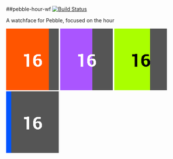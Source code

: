 ##pebble-hour-wf [![Build Status](https://travis-ci.org/catchamonkey/pebble-hour-wf.svg?branch=master)](https://travis-ci.org/catchamonkey/pebble-hour-wf)

A watchface for Pebble, focused on the hour

![SS1](pebble-screenshot_2015-06-18_16-49-04.png)
![SS1](pebble-screenshot_2015-06-18_16-49-38.png)
![SS1](pebble-screenshot_2015-06-18_16-49-42.png)
![SS1](pebble-screenshot_2015-06-18_16-50-07.png)
